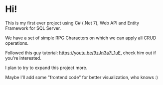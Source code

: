 # Hi!

This is my first ever project using C# (.Net 7), Web API and Entity Framework for SQL Server.

We have a set of simple RPG Characters on which we can apply all CRUD operations.

Followed this guy tutorial: https://youtu.be/9zJn3a7L1uE, check him out if you're interested.

I plan to try to expand this project more.

Maybe I'll add some "frontend code" for better visualization, who knows :)

